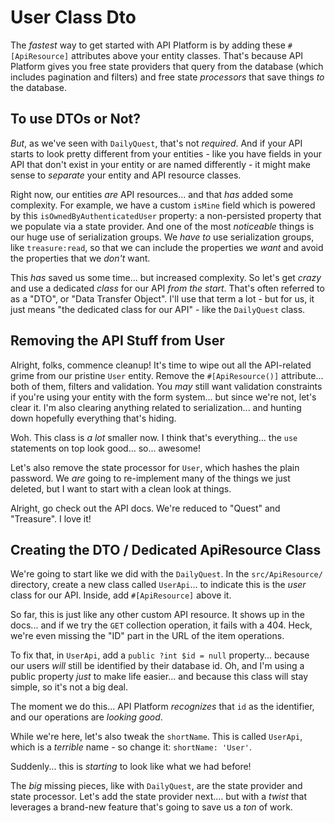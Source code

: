 # User Class Dto

The *fastest* way to get started with API Platform is by adding these `#[ApiResource]`
attributes above your entity classes. That's because API Platform gives you free
state providers that query from the database (which includes pagination and filters)
and free state *processors* that save things *to* the database.

## To use DTOs or Not?

*But*, as we've seen with `DailyQuest`, that's not *required*. And if your API starts
to look pretty different from your entities - like you have fields in your API
that don't exist in your entity or are named differently - it might make sense to
*separate* your entity and API resource classes.

Right now, our entities *are* API resources... and that *has* added some complexity.
For example, we have a custom `isMine` field which is powered by this
`isOwnedByAuthenticatedUser` property: a non-persisted property that we populate
via a state provider. And one of the most *noticeable* things is our huge use of
serialization groups. We *have to* use serialization groups, like `treasure:read`,
so that we can include the properties we *want* and avoid the properties that we
*don't* want.

This *has* saved us some time... but increased complexity. So let's get *crazy*
and use a dedicated *class* for our API *from the start*. That's often referred to
as a "DTO", or "Data Transfer Object". I'll use that term a lot - but for us, it
just means "the dedicated class for our API" - like the `DailyQuest` class.

## Removing the API Stuff from User

Alright, folks, commence cleanup! It's time to wipe out all the API-related
grime from our pristine `User` entity. Remove the `#[ApiResource()]` attribute...
both of them, filters and validation. You *may* still want validation constraints
if you're using your entity with the form system... but since we're not, let's clear
it. I'm also clearing anything related to serialization... and hunting down hopefully
everything that's hiding.

Woh. This class is *a lot* smaller now. I think that's everything... the `use`
statements on top look good... so... awesome!

Let's also remove the state processor for `User`, which hashes the plain password.
We *are* going to re-implement many of the things we just deleted, but I want to
start with a clean look at things.

Alright, go check out the API docs. We're reduced to "Quest" and "Treasure". I
love it!

## Creating the DTO / Dedicated ApiResource Class

We're going to start like we did with the `DailyQuest`. In the `src/ApiResource/`
directory, create a new class called `UserApi`... to indicate this is the *user*
class for our API. Inside, add `#[ApiResource]` above it.

So far, this is just like any other custom API resource. It shows up in the docs...
and if we try the `GET` collection operation, it fails with a 404. Heck, we're
even missing the "ID" part in the URL of the item operations.

To fix that, in `UserApi`, add a `public ?int $id = null` property... because our
users *will* still be identified by their database id. Oh, and I'm using a public
property *just* to make life easier... and because this class will stay simple,
so it's not a big deal.

The moment we do this... API Platform *recognizes* that `id` as the identifier, and
our operations are *looking good*.

While we're here, let's also tweak the `shortName`. This is called `UserApi`, which
is a *terrible* name - so change it: `shortName: 'User'`.

Suddenly... this is *starting* to look like what we had before!

The *big* missing pieces, like with `DailyQuest`, are the state provider and state
processor. Let's add the state provider next.... but with a *twist* that leverages
a brand-new feature that's going to save us a *ton* of work.
